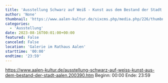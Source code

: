 ```yaml
---
title: 'Ausstellung Schwarz auf Weiß - Kunst aus dem Bestand der Stadt Aalen'
author: 'None'
thumbnail: 'https://www.aalen-kultur.de/sixcms.php/media.php/226/thumbnails/zu%20Ausstellung%20Schwarz%20auf%20Wei%C3%9F_Preu%C3%9Fger%2C%20Klaus%40Stadt%20Aalen.jpg.614617.jpg'
categories:
  - 'Ausstellung'
date: 2023-08-16T00:01:00+00:00
featured: False
canceled: False
location: 'Galerie im Rathaus Aalen'
starttime: '00:00'
endtime: '23:59'
---
```

https://www.aalen-kultur.de/ausstellung-schwarz-auf-weiss-kunst-aus-dem-bestand-der-stadt-aalen.200390.htm
Beginn: 00:00
 Ende: 23:59